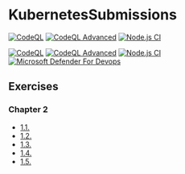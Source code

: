 # KubernetesSubmissions
[![CodeQL](https://github.com/QuangCuong-Huynh/KubernetesSubmissions/actions/workflows/github-code-scanning/codeql/badge.svg)](https://github.com/QuangCuong-Huynh/KubernetesSubmissions/actions/workflows/github-code-scanning/codeql)
[![CodeQL Advanced](https://github.com/QuangCuong-Huynh/KubernetesSubmissions/actions/workflows/codeql.yml/badge.svg)](https://github.com/QuangCuong-Huynh/KubernetesSubmissions/actions/workflows/codeql.yml)
[![Node.js CI](https://github.com/QuangCuong-Huynh/KubernetesSubmissions/actions/workflows/node.js.yml/badge.svg)](https://github.com/QuangCuong-Huynh/KubernetesSubmissions/actions/workflows/node.js.yml)

[![CodeQL](https://github.com/QuangCuong-Huynh/KubernetesSubmissions/actions/workflows/github-code-scanning/codeql/badge.svg)](https://github.com/QuangCuong-Huynh/KubernetesSubmissions/actions/workflows/github-code-scanning/codeql)
[![CodeQL Advanced](https://github.com/QuangCuong-Huynh/KubernetesSubmissions/actions/workflows/codeql.yml/badge.svg)](https://github.com/QuangCuong-Huynh/KubernetesSubmissions/actions/workflows/codeql.yml)
[![Node.js CI](https://github.com/QuangCuong-Huynh/KubernetesSubmissions/actions/workflows/node.js.yml/badge.svg)](https://github.com/QuangCuong-Huynh/KubernetesSubmissions/actions/workflows/node.js.yml)
[![Microsoft Defender For Devops](https://github.com/QuangCuong-Huynh/KubernetesSubmissions/actions/workflows/defender-for-devops.yml/badge.svg)](https://github.com/QuangCuong-Huynh/KubernetesSubmissions/actions/workflows/defender-for-devops.yml)

## Exercises

### Chapter 2

- [1.1.](https://github.com/QuangCuong-Huynh//KubernetesSubmissions/tree/v1.1.2/log_output)
- [1.2.](https://github.com/QuangCuong-Huynh//KubernetesSubmissions/tree/v1.2/the_project)
- [1.3.](https://github.com/QuangCuong-Huynh/KubernetesSubmissions/tree/v1.3/log_output)
- [1.4.](https://github.com/QuangCuong-Huynh//KubernetesSubmissions/tree/v1.4/the_project)
- [1.5.](https://github.com/QuangCuong-Huynh//docker-test/tree/v1.5)
